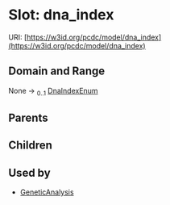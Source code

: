 
# Slot: dna_index




URI: [https://w3id.org/pcdc/model/dna_index](https://w3id.org/pcdc/model/dna_index)


## Domain and Range

None &#8594;  <sub>0..1</sub> [DnaIndexEnum](DnaIndexEnum.md)

## Parents


## Children


## Used by

 * [GeneticAnalysis](GeneticAnalysis.md)
